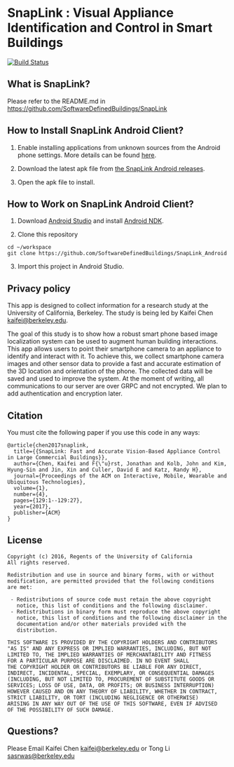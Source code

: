 # SnapLink : Visual Appliance Identification and Control in Smart Buildings
[![Build Status](https://travis-ci.com/kaifeichen/SnapLink_Android.svg?token=XjizLR77Z2rgJhyHZZ73&branch=master)](https://travis-ci.com/kaifeichen/SnapLink_Android)

## What is SnapLink?
Please refer to the README.md in https://github.com/SoftwareDefinedBuildings/SnapLink

## How to Install SnapLink Android Client?

1. Enable installing applications from unknown sources from the Android phone settings. More details can be found [here](https://developer.android.com/distribute/tools/open-distribution.html).

2. Download the latest apk file from [the SnapLink Android releases](https://github.com/SoftwareDefinedBuildings/SnapLink_Android/releases).

2. Open the apk file to install.

## How to Work on SnapLink Android Client?

1. Download [Android Studio](https://developer.android.com/studio/index.html) and install [Android NDK](https://developer.android.com/ndk/index.html).

2. Clone this repository

  ```
  cd ~/workspace
  git clone https://github.com/SoftwareDefinedBuildings/SnapLink_Android
  ```

3. Import this project in Android Studio.

## Privacy policy

This app is designed to collect information for a research study at the University of California, Berkeley. The study is being led by Kaifei Chen <kaifei@berkeley.edu>.

The goal of this study is to show how a robust smart phone based image localization system can be used to augment human building interactions.
This app allows users to point their smartphone camera to an appliance to identify and interact with it.
To achieve this, we collect smartphone camera images and other sensor data to provide a fast and accurate estimation of the 3D location and orientation of the phone.
The collected data will be saved and used to improve the system.
At the moment of writing, all communications to our server are over GRPC and not encrypted. We plan to add authentication and encryption later.


## Citation
You must cite the following paper if you use this code in any ways:

```
@article{chen2017snaplink,
  title={{SnapLink: Fast and Accurate Vision-Based Appliance Control in Large Commercial Buildings}},
  author={Chen, Kaifei and F{\"u}rst, Jonathan and Kolb, John and Kim, Hyung-Sin and Jin, Xin and Culler, David E and Katz, Randy H},
  journal={Proceedings of the ACM on Interactive, Mobile, Wearable and Ubiquitous Technologies},
  volume={1},
  number={4},
  pages={129:1--129:27},
  year={2017},
  publisher={ACM}
}
```

## License

```
Copyright (c) 2016, Regents of the University of California
All rights reserved.

Redistribution and use in source and binary forms, with or without
modification, are permitted provided that the following conditions
are met:

 - Redistributions of source code must retain the above copyright
   notice, this list of conditions and the following disclaimer.
 - Redistributions in binary form must reproduce the above copyright
   notice, this list of conditions and the following disclaimer in the
   documentation and/or other materials provided with the
   distribution.

THIS SOFTWARE IS PROVIDED BY THE COPYRIGHT HOLDERS AND CONTRIBUTORS
"AS IS" AND ANY EXPRESS OR IMPLIED WARRANTIES, INCLUDING, BUT NOT
LIMITED TO, THE IMPLIED WARRANTIES OF MERCHANTABILITY AND FITNESS
FOR A PARTICULAR PURPOSE ARE DISCLAIMED. IN NO EVENT SHALL
THE COPYRIGHT HOLDER OR CONTRIBUTORS BE LIABLE FOR ANY DIRECT,
INDIRECT, INCIDENTAL, SPECIAL, EXEMPLARY, OR CONSEQUENTIAL DAMAGES
(INCLUDING, BUT NOT LIMITED TO, PROCUREMENT OF SUBSTITUTE GOODS OR
SERVICES; LOSS OF USE, DATA, OR PROFITS; OR BUSINESS INTERRUPTION)
HOWEVER CAUSED AND ON ANY THEORY OF LIABILITY, WHETHER IN CONTRACT,
STRICT LIABILITY, OR TORT (INCLUDING NEGLIGENCE OR OTHERWISE)
ARISING IN ANY WAY OUT OF THE USE OF THIS SOFTWARE, EVEN IF ADVISED
OF THE POSSIBILITY OF SUCH DAMAGE.
```

## Questions?

Please Email Kaifei Chen <kaifei@berkeley.edu> or Tong Li <sasrwas@berkeley.edu>
